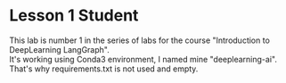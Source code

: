 # Lesson 1 Student

This lab is number 1 in the series of labs for the course "Introduction to DeepLearning LangGraph".  
It's working using Conda3 environment, I named mine "deeplearning-ai".  
That's why requirements.txt is not used and empty.


